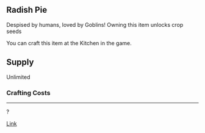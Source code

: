 ## Radish Pie

Despised by humans, loved by Goblins! Owning this item unlocks crop seeds

You can craft this item at the Kitchen in the game.

## Supply

Unlimited

### Crafting Costs

---

?

[Link](https://docs.sunflower-land.com/crafting-guide)
